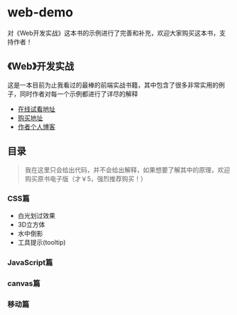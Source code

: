 # web-demo
对《Web开发实战》这本书的示例进行了完善和补充，欢迎大家购买这本书，支持作者！

## 《Web》开发实战
这是一本目前为止我看过的最棒的前端实战书籍，其中包含了很多非常实用的例子，同时作者对每一个示例都进行了详尽的解释

* [在线试看地址](https://www.kancloud.cn/dennis/javascriptmethod/261471)
* [购买地址](https://www.kancloud.cn/dennis/javascriptmethod)
* [作者个人博客](http://ghmagical.com/)

## 目录
> 我在这里只会给出代码，并不会给出解释，如果想要了解其中的原理，欢迎购买原书电子版（才￥5，强烈推荐购买！）

### CSS篇
* 白光划过效果
* 3D立方体
* 水中倒影
* 工具提示(tooltip)

### JavaScript篇

### canvas篇

### 移动篇

